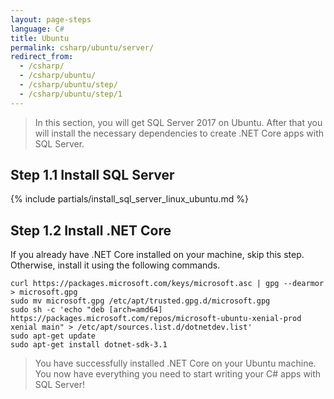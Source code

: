 ```yaml
---
layout: page-steps
language: C#
title: Ubuntu
permalink: csharp/ubuntu/server/
redirect_from:
  - /csharp/
  - /csharp/ubuntu/
  - /csharp/ubuntu/step/
  - /csharp/ubuntu/step/1
---
```


> In this section, you will get SQL Server 2017 on Ubuntu. After that you will install the necessary dependencies to create .NET Core apps with SQL Server.

## Step 1.1 Install SQL Server

{% include partials/install_sql_server_linux_ubuntu.md %}

## Step 1.2 Install .NET Core

If you already have .NET Core installed on your machine, skip this step. Otherwise, install it using the following commands.

```terminal
curl https://packages.microsoft.com/keys/microsoft.asc | gpg --dearmor > microsoft.gpg
sudo mv microsoft.gpg /etc/apt/trusted.gpg.d/microsoft.gpg
sudo sh -c 'echo "deb [arch=amd64] https://packages.microsoft.com/repos/microsoft-ubuntu-xenial-prod xenial main" > /etc/apt/sources.list.d/dotnetdev.list'
sudo apt-get update
sudo apt-get install dotnet-sdk-3.1
```

> You have successfully installed .NET Core on your Ubuntu machine. You now have everything you need to start writing your C# apps with SQL Server!
